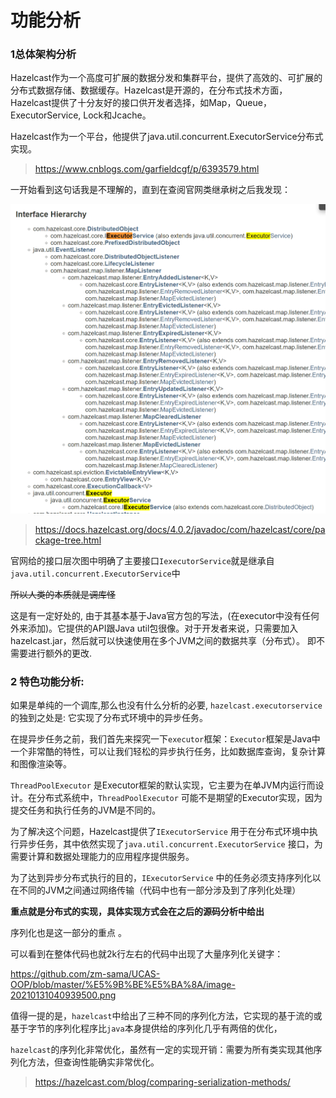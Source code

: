 # 功能分析

### 1总体架构分析

Hazelcast作为一个高度可扩展的数据分发和集群平台，提供了高效的、可扩展的分布式数据存储、数据缓存。Hazelcast是开源的，在分布式技术方面，Hazelcast提供了十分友好的接口供开发者选择，如Map，Queue，ExecutorService, Lock和Jcache。 

Hazelcast作为一个平台，他提供了java.util.concurrent.ExecutorService分布式实现。

> https://www.cnblogs.com/garfieldcgf/p/6393579.html

一开始看到这句话我是不理解的，直到在查阅官网类继承树之后我发现：

![image-20210131035134869](https://github.com/zm-sama/UCAS-OOP/blob/master/%E5%9B%BE%E5%BA%8A/image-20210131035134869.png)

> https://docs.hazelcast.org/docs/4.0.2/javadoc/com/hazelcast/core/package-tree.html

官网给的接口层次图中明确了主要接口`IexecutorService`就是继承自 `java.util.concurrent.ExecutorService`中

~~所以人类的本质就是调库怪~~

这是有一定好处的, 由于其基本基于Java官方包的写法，(在executor中没有任何外来添加)。它提供的API跟Java util包很像。对于开发者来说，只需要加入hazelcast.jar，然后就可以快速使用在多个JVM之间的数据共享（分布式）。 即不需要进行额外的更改.

### 2 特色功能分析:

如果是单纯的一个调库,那么也没有什么分析的必要, `hazelcast.executorservice`的独到之处是: 它实现了分布式环境中的异步任务。

在提异步任务之前，我们首先来探究一下`executor`框架：`Executor`框架是Java中一个非常酷的特性，可以让我们轻松的异步执行任务，比如数据库查询，复杂计算和图像渲染等。

`ThreadPoolExecutor` 是Executor框架的默认实现，它主要为在单JVM内运行而设计。在分布式系统中，`ThreadPoolExecutor` 可能不是期望的Executor实现，因为提交任务和执行任务的JVM是不同的。

为了解决这个问题，Hazelcast提供了`IExecutorService` 用于在分布式环境中执行异步任务，其中依然实现了`java.util.concurrent.ExecutorService` 接口，为需要计算和数据处理能力的应用程序提供服务。

为了达到异步分布式执行的目的，`IExecutorService` 中的任务必须支持序列化以在不同的JVM之间通过网络传输（代码中也有一部分涉及到了序列化处理）

**重点就是分布式的实现，具体实现方式会在之后的源码分析中给出** 

序列化也是这一部分的重点 。

可以看到在整体代码也就2k行左右的代码中出现了大量序列化关键字：

<https://github.com/zm-sama/UCAS-OOP/blob/master/%E5%9B%BE%E5%BA%8A/image-20210131040939500.png>

值得一提的是，`hazelcast`中给出了三种不同的序列化方法，它实现的基于流的或基于字节的序列化程序比`java`本身提供给的序列化几乎有两倍的优化，

`hazelcast`的序列化非常优化，虽然有一定的实现开销：需要为所有类实现其他序列化方法，但查询性能确实非常优化。

> https://hazelcast.com/blog/comparing-serialization-methods/
